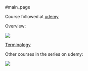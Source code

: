 #main_page 

Course followed at [udemy](https://www.udemy.com/course/kafka-streams/learn/lecture/7636248#overview)


Overview:

![](Pasted%20image%2020241005091402.png)

[Terminology](Terminology.md)


Other courses in the series on udemy:

![](Pasted%20image%2020241005092447.png)